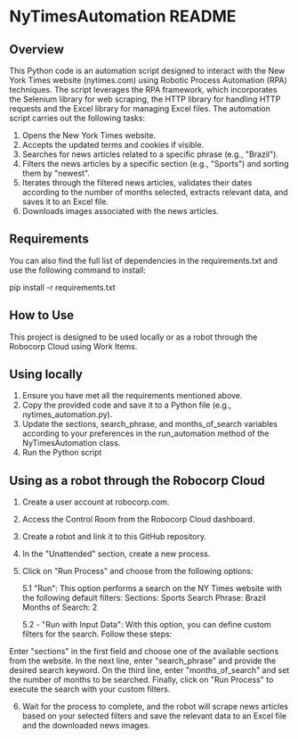 # NyTimesAutomation README

## Overview

This Python code is an automation script designed to interact with the New York Times website (nytimes.com) using Robotic Process Automation (RPA) techniques. The script leverages the RPA framework, which incorporates the Selenium library for web scraping, the HTTP library for handling HTTP requests and the Excel library for managing Excel files. The automation script carries out the following tasks:

1. Opens the New York Times website.
2. Accepts the updated terms and cookies if visible.
3. Searches for news articles related to a specific phrase (e.g., "Brazil").
4. Filters the news articles by a specific section (e.g., "Sports") and sorting them by "newest".
5. Iterates through the filtered news articles, validates their dates according to the number of months selected, extracts relevant data, and saves it to an Excel file.
6. Downloads images associated with the news articles.

## Requirements

You can also find the full list of dependencies in the requirements.txt and use the following command to install:

pip install -r requirements.txt

## How to Use

This project is designed to be used locally or as a robot through the Robocorp Cloud using Work Items.

## Using locally

1. Ensure you have met all the requirements mentioned above.
2. Copy the provided code and save it to a Python file (e.g., nytimes_automation.py).
3. Update the sections, search_phrase, and months_of_search variables according to your preferences in the run_automation method of the NyTimesAutomation class.
4. Run the Python script

## Using as a robot through the Robocorp Cloud

1. Create a user account at robocorp.com.

2. Access the Control Room from the Robocorp Cloud dashboard.

3. Create a robot and link it to this GitHub repository.

4. In the "Unattended" section, create a new process.

5. Click on "Run Process" and choose from the following options:

    5.1 "Run": This option performs a search on the NY Times website with the following default filters:
        Sections: Sports
        Search Phrase: Brazil
        Months of Search: 2

    5.2 - "Run with Input Data": With this option, you can define custom filters for the search. Follow these steps:

Enter "sections" in the first field and choose one of the available sections from the website.
In the next line, enter "search_phrase" and provide the desired search keyword.
On the third line, enter "months_of_search" and set the number of months to be searched.
Finally, click on "Run Process" to execute the search with your custom filters.

6. Wait for the process to complete, and the robot will scrape news articles based on your selected filters and save the relevant data to an Excel file and the downloaded news images.

